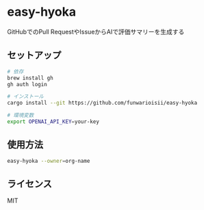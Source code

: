 # easy-hyoka

GitHubでのPull RequestやIssueからAIで評価サマリーを生成する

## セットアップ

```bash
# 依存
brew install gh
gh auth login

# インストール
cargo install --git https://github.com/funwarioisii/easy-hyoka

# 環境変数
export OPENAI_API_KEY=your-key
```

## 使用方法

```bash
easy-hyoka --owner=org-name
```

## ライセンス

MIT
